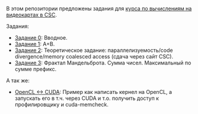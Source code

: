 В этом репозитории предложены задания для [курса по вычислениям на видеокартах в CSC](https://compscicenter.ru/courses/video_cards_computation/2021-autumn/).

Задания:

- [Задание 0](https://github.com/GPGPUCourse/GPGPUTasks2021/tree/task00): Вводное.
- [Задание 1](https://github.com/GPGPUCourse/GPGPUTasks2021/tree/task01): A+B.
- [Задание 2](https://github.com/GPGPUCourse/GPGPUTasks2021/tree/task02): Теоретическое задание: параллелизуемость/code divergence/memory coalesced access (сдача через сайт CSC).
- [Задание 3](https://github.com/GPGPUCourse/GPGPUTasks2021/tree/task03): Фрактал Мандельброта. Сумма чисел. Максимальный по сумме префикс.

А так же:

 - [OpenCL <-> CUDA](https://github.com/GPGPUCourse/GPGPUTasks2021/tree/cuda): Пример как написать кернел на OpenCL, а запускать его в т.ч. через CUDA и т.о. получить доступ к профилировщику и cuda-memcheck.
